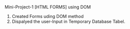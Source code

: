 Mini-Project-1 [HTML FORMS] using DOM<br>
1) Created Forms uding DOM method <br>
2) Dispalyed the user-Input in Temporary Database Tabel.
